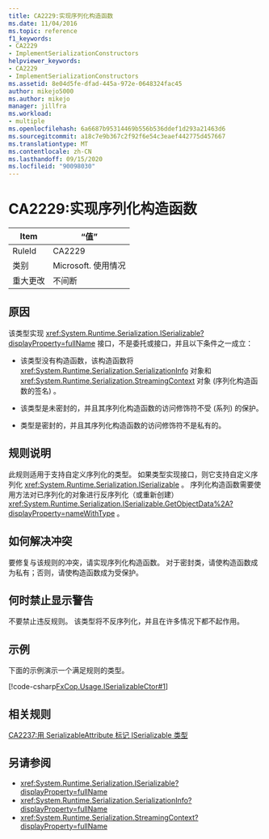 ```yaml
---
title: CA2229:实现序列化构造函数
ms.date: 11/04/2016
ms.topic: reference
f1_keywords:
- CA2229
- ImplementSerializationConstructors
helpviewer_keywords:
- CA2229
- ImplementSerializationConstructors
ms.assetid: 8e04d5fe-dfad-445a-972e-0648324fac45
author: mikejo5000
ms.author: mikejo
manager: jillfra
ms.workload:
- multiple
ms.openlocfilehash: 6a6687b95314469b556b536ddef1d293a21463d6
ms.sourcegitcommit: a18c7e9b367c2f92f6e54c3eaef442775d457667
ms.translationtype: MT
ms.contentlocale: zh-CN
ms.lasthandoff: 09/15/2020
ms.locfileid: "90098030"
---
```

# <a name="ca2229-implement-serialization-constructors"></a>CA2229:实现序列化构造函数

|Item|“值”|
|-|-|
|RuleId|CA2229|
|类别|Microsoft. 使用情况|
|重大更改|不间断|

## <a name="cause"></a>原因
该类型实现 <xref:System.Runtime.Serialization.ISerializable?displayProperty=fullName> 接口，不是委托或接口，并且以下条件之一成立：

- 该类型没有构造函数，该构造函数将 <xref:System.Runtime.Serialization.SerializationInfo> 对象和 <xref:System.Runtime.Serialization.StreamingContext> 对象 (序列化构造函数的签名) 。

- 该类型是未密封的，并且其序列化构造函数的访问修饰符不受 (系列) 的保护。

- 类型是密封的，并且其序列化构造函数的访问修饰符不是私有的。

## <a name="rule-description"></a>规则说明

此规则适用于支持自定义序列化的类型。 如果类型实现接口，则它支持自定义序列化 <xref:System.Runtime.Serialization.ISerializable> 。 序列化构造函数需要使用方法对已序列化的对象进行反序列化（或重新创建） <xref:System.Runtime.Serialization.ISerializable.GetObjectData%2A?displayProperty=nameWithType> 。

## <a name="how-to-fix-violations"></a>如何解决冲突

要修复与该规则的冲突，请实现序列化构造函数。 对于密封类，请使构造函数成为私有；否则，请使构造函数成为受保护。

## <a name="when-to-suppress-warnings"></a>何时禁止显示警告

不要禁止违反规则。 该类型将不反序列化，并且在许多情况下都不起作用。

## <a name="example"></a>示例

下面的示例演示一个满足规则的类型。

[!code-csharp[FxCop.Usage.ISerializableCtor#1](../code-quality/codesnippet/CSharp/ca2229-implement-serialization-constructors_1.cs)]

## <a name="related-rules"></a>相关规则

[CA2237:用 SerializableAttribute 标记 ISerializable 类型](../code-quality/ca2237.md)

## <a name="see-also"></a>另请参阅

- <xref:System.Runtime.Serialization.ISerializable?displayProperty=fullName>
- <xref:System.Runtime.Serialization.SerializationInfo?displayProperty=fullName>
- <xref:System.Runtime.Serialization.StreamingContext?displayProperty=fullName>
